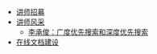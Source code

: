 * [讲师招募](/lecturer-recruitment/)
* [讲师风采](/lecturer-style/)
  * [李承俊：广度优先搜索和深度优先搜索](/lecturer-style/若叶睦.md)
* [在线文档建设](/construction-of-online-documents/)
